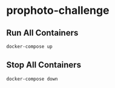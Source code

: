 # prophoto-challenge

## Run All Containers

```
docker-compose up
```

## Stop All Containers

```
docker-compose down
```
